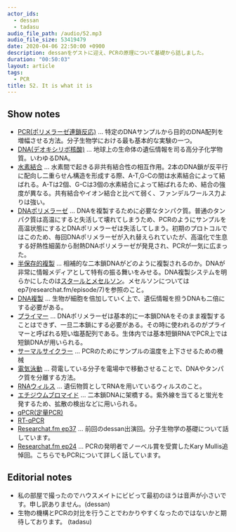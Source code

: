 ```yaml
---
actor_ids:
  - dessan
  - tadasu
audio_file_path: /audio/52.mp3
audio_file_size: 53419479
date: 2020-04-06 22:50:00 +0900
description: dessanをゲストに迎え、PCRの原理について基礎から話しました。
duration: "00:50:03"
layout: article
tags:
  - PCR
title: 52. It is what it is
---
```


## Show notes
- [PCR(ポリメラーゼ連鎖反応)](https://ja.wikipedia.org/wiki/%E3%83%9D%E3%83%AA%E3%83%A1%E3%83%A9%E3%83%BC%E3%82%BC%E9%80%A3%E9%8E%96%E5%8F%8D%E5%BF%9C) ... 特定のDNAサンプルから目的のDNA配列を増幅させる方法。分子生物学における最も基本的な実験の一つ。
- [DNA(デオキシリボ核酸)](https://ja.wikipedia.org/wiki/%E3%83%87%E3%82%AA%E3%82%AD%E3%82%B7%E3%83%AA%E3%83%9C%E6%A0%B8%E9%85%B8) ... 地球上の生命体の遺伝情報を司る高分子化学物質。いわゆるDNA。
- [水素結合](https://ja.wikipedia.org/wiki/%E6%B0%B4%E7%B4%A0%E7%B5%90%E5%90%88) ... 水素間で起きる非共有結合性の相互作用。2本のDNA鎖が反平行に配向し二重らせん構造を形成する際、A-T,G-Cの間は水素結合によって結ばれる。A-Tは2個、G-Cは3個の水素結合によって結ばれるため、結合の強度が異なる。共有結合やイオン結合と比べて弱く、ファンデルワールス力よりは強い。
- [DNAポリメラーゼ](https://ja.wikipedia.org/wiki/DNA%E3%83%9D%E3%83%AA%E3%83%A1%E3%83%A9%E3%83%BC%E3%82%BC) ... DNAを複製するために必要なタンパク質。普通のタンパク質は高温にすると失活して壊れてしまうため、PCRのようにサンプルを高温状態にするとDNAポリメラーゼは失活してしまう。初期のプロトコルではこのため、毎回DNAポリメラーゼが入れ替えられていたが、高温化で生息する好熱性細菌から耐熱DNAポリメラーゼが発見され、PCRが一気に広まった。
- [半保存的複製](https://ja.wikipedia.org/wiki/%E5%8D%8A%E4%BF%9D%E5%AD%98%E7%9A%84%E8%A4%87%E8%A3%BD) ... 相補的な二本鎖DNAがどのように複製されるのか。DNAが非常に情報メディアとして特有の振る舞いをみせる。DNA複製システムを明らかにしたのは[スタールとメセルソン](https://ja.wikipedia.org/wiki/%E3%83%A1%E3%82%BB%E3%83%AB%E3%82%BD%E3%83%B3-%E3%82%B9%E3%82%BF%E3%83%BC%E3%83%AB%E3%81%AE%E5%AE%9F%E9%A8%93)。メセルソンについてはep7(researchat.fm/episode/7)を参照のこと。
- [DNA複製](https://ja.wikipedia.org/wiki/DNA%E8%A4%87%E8%A3%BD) ... 生物が細胞を倍加していく上で、遺伝情報を担うDNAも二倍にする必要がある。
- [プライマー](https://ja.wikipedia.org/wiki/%E3%83%97%E3%83%A9%E3%82%A4%E3%83%9E%E3%83%BC_(%E7%94%9F%E7%89%A9)) ... DNAポリメラーゼは基本的に一本鎖DNAをそのまま複製することはできず、一旦二本鎖にする必要がある。その時に使われるのがプライマーと呼ばれる短い塩基配列である。生体内では基本短鎖RNAでPCR上では短鎖DNAが用いられる。
- [サーマルサイクラー](https://ja.wikipedia.org/wiki/%E3%82%B5%E3%83%BC%E3%83%9E%E3%83%AB%E3%82%B5%E3%82%A4%E3%82%AF%E3%83%A9%E3%83%BC) ... PCRのためにサンプルの温度を上下させるための機械
- [電気泳動](https://ja.wikipedia.org/wiki/%E9%9B%BB%E6%B0%97%E6%B3%B3%E5%8B%95) ... 荷電している分子を電場中で移動させることで、DNAやタンパク質を分離する方法。
- [RNAウィルス](https://ja.wikipedia.org/wiki/RNA%E3%82%A6%E3%82%A4%E3%83%AB%E3%82%B9) ... 遺伝物質としてRNAを用いているウィルスのこと。
- [エチジウムブロマイド](https://ja.wikipedia.org/wiki/%E8%87%AD%E5%8C%96%E3%82%A8%E3%83%81%E3%82%B8%E3%82%A6%E3%83%A0) ... 二本鎖DNAに架橋する。紫外線を当てると蛍光を発するため、拡散の検出などに用いられる。
- [qPCR(定量PCR)](https://ja.wikipedia.org/wiki/%E5%AE%9A%E9%87%8FPCR)
- [RT-qPCR](https://ja.wikipedia.org/wiki/%E3%83%AA%E3%82%A2%E3%83%AB%E3%82%BF%E3%82%A4%E3%83%A0PCR)
- [Researchat.fm ep37](https://researchat.fm/episode/37) ... 前回のdessan出演回。分子生物学の基礎について話しています。
- [Researchat.fm ep24](https://researchat.fm/episode/24) ... PCRの発明者でノーベル賞を受賞したKary Mullis追悼回。こちらでもPCRについて詳しく話しています。

## Editorial notes
- 私の部屋で撮ったのでハウスメイトにビビって最初のほうは音声が小さいです。申し訳ありません。(dessan)
- 生物の機構とPCRの対比を行うことでわかりやすくなったのではないかと期待しております。 (tadasu)
